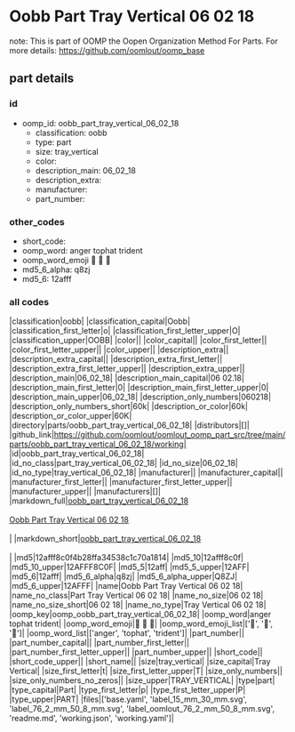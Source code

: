 # Oobb Part Tray Vertical 06 02 18  

note: This is part of OOMP the Oopen Organization Method For Parts. For more details: https://github.com/oomlout/oomp_base

##  part details





### id
* oomp_id: oobb_part_tray_vertical_06_02_18
  * classification: oobb
  * type: part
  * size: tray_vertical
  * color: 
  * description_main: 06_02_18
  * description_extra: 
  * manufacturer: 
  * part_number: 

### other_codes
* short_code: 
* oomp_word: anger tophat trident
* oomp_word_emoji :anger: :tophat: :trident:
* md5_6_alpha: q8zj
* md5_6: 12afff

### all codes 
|classification|oobb|
|classification_capital|Oobb|
|classification_first_letter|o|
|classification_first_letter_upper|O|
|classification_upper|OOBB|
|color||
|color_capital||
|color_first_letter||
|color_first_letter_upper||
|color_upper||
|description_extra||
|description_extra_capital||
|description_extra_first_letter||
|description_extra_first_letter_upper||
|description_extra_upper||
|description_main|06_02_18|
|description_main_capital|06 02.18|
|description_main_first_letter|0|
|description_main_first_letter_upper|0|
|description_main_upper|06_02_18|
|description_only_numbers|060218|
|description_only_numbers_short|60k|
|description_or_color|60k|
|description_or_color_upper|60K|
|directory|parts/oobb_part_tray_vertical_06_02_18|
|distributors|[]|
|github_link|https://github.com/oomlout/oomlout_oomp_part_src/tree/main/parts/oobb_part_tray_vertical_06_02_18/working|
|id|oobb_part_tray_vertical_06_02_18|
|id_no_class|part_tray_vertical_06_02_18|
|id_no_size|06_02_18|
|id_no_type|tray_vertical_06_02_18|
|manufacturer||
|manufacturer_capital||
|manufacturer_first_letter||
|manufacturer_first_letter_upper||
|manufacturer_upper||
|manufacturers|[]|
|markdown_full|[oobb_part_tray_vertical_06_02_18](https://github.com/oomlout/oomlout_oomp_part_src/tree/main/parts/oobb_part_tray_vertical_06_02_18/working)<br>[](https://github.com/oomlout/oomlout_oomp_part_src/tree/main/parts/oobb_part_tray_vertical_06_02_18/working)<br>[Oobb Part Tray Vertical 06 02 18](https://github.com/oomlout/oomlout_oomp_part_src/tree/main/parts/oobb_part_tray_vertical_06_02_18/working)<br><br>|
|markdown_short|[oobb_part_tray_vertical_06_02_18](https://github.com/oomlout/oomlout_oomp_part_src/tree/main/parts/oobb_part_tray_vertical_06_02_18/working)<br><br>|
|md5|12afff8c0f4b28ffa34538c1c70a1814|
|md5_10|12afff8c0f|
|md5_10_upper|12AFFF8C0F|
|md5_5|12aff|
|md5_5_upper|12AFF|
|md5_6|12afff|
|md5_6_alpha|q8zj|
|md5_6_alpha_upper|Q8ZJ|
|md5_6_upper|12AFFF|
|name|Oobb Part Tray Vertical 06 02 18|
|name_no_class|Part Tray Vertical 06 02 18|
|name_no_size|06 02 18|
|name_no_size_short|06 02 18|
|name_no_type|Tray Vertical 06 02 18|
|oomp_key|oomp_oobb_part_tray_vertical_06_02_18|
|oomp_word|anger tophat trident|
|oomp_word_emoji|:anger: :tophat: :trident:|
|oomp_word_emoji_list|[':anger:', ':tophat:', ':trident:']|
|oomp_word_list|['anger', 'tophat', 'trident']|
|part_number||
|part_number_capital||
|part_number_first_letter||
|part_number_first_letter_upper||
|part_number_upper||
|short_code||
|short_code_upper||
|short_name||
|size|tray_vertical|
|size_capital|Tray Vertical|
|size_first_letter|t|
|size_first_letter_upper|T|
|size_only_numbers||
|size_only_numbers_no_zeros||
|size_upper|TRAY_VERTICAL|
|type|part|
|type_capital|Part|
|type_first_letter|p|
|type_first_letter_upper|P|
|type_upper|PART|
|files|['base.yaml', 'label_15_mm_30_mm.svg', 'label_76_2_mm_50_8_mm.svg', 'label_oomlout_76_2_mm_50_8_mm.svg', 'readme.md', 'working.json', 'working.yaml']|
